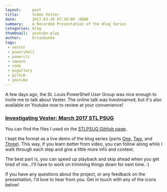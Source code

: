 ```yaml
---
layout:     post
title:      Video Vester
date:       2017-03-20 07:30:00 -0800
summary:    A Recorded Presentation of the Blog Series
categories: blog
thumbnail:  youtube-play
author:     brianbunke
tags:
 - vester
 - powershell
 - powercli
 - vmware
 - code
 - psgallery
 - github
 - youtube
---
```


A few days ago, the St. Louis PowerShell User Group was nice enough to invite me to talk about Vester. The online talk was livestreamed, but it's also available on Youtube now to review at your convenience!

### [Investigating Vester: March 2017 STL PSUG]

You can find the files I used on the [STLPSUG GitHub page].

I kept the format as a live demo of the blog series (parts [One], [Two], and [Three]). This way, if you learn better from video, you can follow along while I walk through each step and give a little more info and context.

The best part is, you can speed up playback and skip ahead when you get tired of me...I'll have to work on trimming things down for next time. :)

If you have any questions about the project, or any feedback on the presentation, I'd love to hear from you. Get in touch with any of the icons below!



[Investigating Vester: March 2017 STL PSUG]: https://youtu.be/6DYZR-xFt-4
[STLPSUG GitHub page]: https://github.com/stlpsug/stlpsug/tree/master/events/meetups/2017/march
[One]: http://www.brianbunke.com/blog/2017/03/07/introducing-vester/
[Two]: http://www.brianbunke.com/blog/2017/03/08/vester-2-vest-harder/
[Three]: http://www.brianbunke.com/blog/2017/03/09/write-your-own-vester-test/
